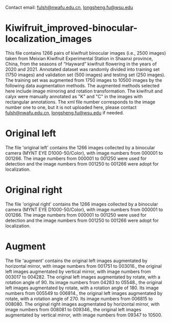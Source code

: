 Contact email: fulsh@nwafu.edu.cn, longsheng.fu@wsu.edu

# Kiwifruit_improved-binocular-localization_images
This file contains 1266 pairs of kiwifruit binocular images (i.e., 2500 images) taken from Meixian Kiwifruit Experimental Station in Shaanxi province, China, from the seasons of “Hayward” kiwifruit flowering in the years of 2020 and 2021. Annotated dataset was randomly divided into training set (1750 images) and validation set (500 images) and testing set (250 images). The training set was augmented from 1750 images to 10500 images by the following data augmentation methods. The augmented methods selected here include image mirroring and rotation transformation. The kiwifruit and calyx were manually annotated as "K" and "C" in the images with rectangular annotations. The xml file number corresponds to the image number one to one, but it is not uploaded here, please contact fulsh@nwafu.edu.cn, longsheng.fu@wsu.edu if needed.
# Original left  
The file 'original left' contains the 1266 images collected by a binocular camera (MYNT EYE D1000-50/Color), with image numbers from 000001 to 001266. The image numbers from 000001 to 001250 were used for detection and the image numbers from 001250 to 001266 were adopt for localization.
# Original right  
The file 'original right' contains the 1266 images collected by a binocular camera (MYNT EYE D1000-50/Color), with image numbers from 000001 to 001266. The image numbers from 000001 to 001250 were used for detection and the image numbers from 001250 to 001266 were adopt for localization.
# Augment
The file 'augment' contains the original left images augmentated by horizontal mirror, with image numbers from 001751 to 003016., the original left images augmentated by vertical mirror, with image numbers from 003017 to 004282. The original left images augmentated by rotate, with a rotation angle of 90. Its image numbers from 04283 to 05548., the original left images augmentated by rotate, with a rotation angle of 180. Its image numbers from 005549 to 006814., the original left images augmentated by rotate, with a rotation angle of 270. Its image numbers from 006815 to 008080. The original right images augmentated by horizontal mirror, with image numbers from 008081 to 009346.,  the original left images augmentated by vertical mirror, with image numbers from 09347 to 10500.
